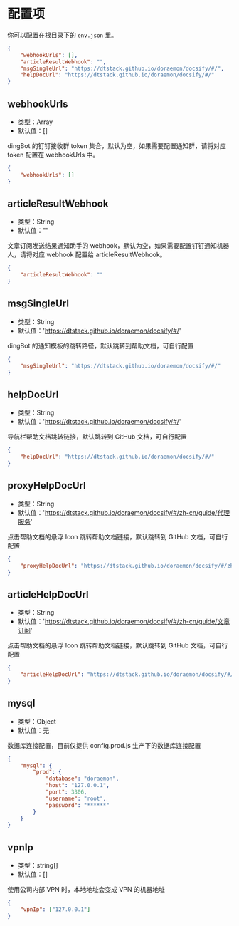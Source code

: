 # 配置项

你可以配置在根目录下的 `env.json` 里。

```json
{
    "webhookUrls": [],
    "articleResultWebhook": "",
    "msgSingleUrl": "https://dtstack.github.io/doraemon/docsify/#/",
    "helpDocUrl": "https://dtstack.github.io/doraemon/docsify/#/"
}
```

## webhookUrls

- 类型：Array
- 默认值：[]

dingBot 的钉钉接收群 token 集合，默认为空，如果需要配置通知群，请将对应 token 配置在 webhookUrls 中。

```json
{
    "webhookUrls": []
}
```

## articleResultWebhook

- 类型：String
- 默认值：""

文章订阅发送结果通知助手的 webhook，默认为空，如果需要配置钉钉通知机器人，请将对应 webhook 配置给 articleResultWebhook。

```json
{
    "articleResultWebhook": ""
}
```

## msgSingleUrl

- 类型：String
- 默认值：'https://dtstack.github.io/doraemon/docsify/#/'

dingBot 的通知模板的跳转路径，默认跳转到帮助文档，可自行配置

```json
{
    "msgSingleUrl": "https://dtstack.github.io/doraemon/docsify/#/"
}
```

## helpDocUrl

- 类型：String
- 默认值：'https://dtstack.github.io/doraemon/docsify/#/'

导航栏帮助文档跳转链接，默认跳转到 GitHub 文档，可自行配置

```json
{
    "helpDocUrl": "https://dtstack.github.io/doraemon/docsify/#/"
}
```

## proxyHelpDocUrl

- 类型：String
- 默认值：'https://dtstack.github.io/doraemon/docsify/#/zh-cn/guide/代理服务'

点击帮助文档的悬浮 Icon 跳转帮助文档链接，默认跳转到 GitHub 文档，可自行配置

```json
{
    "proxyHelpDocUrl": "https://dtstack.github.io/doraemon/docsify/#/zh-cn/guide/代理服务"
}
```

## articleHelpDocUrl

- 类型：String
- 默认值：'https://dtstack.github.io/doraemon/docsify/#/zh-cn/guide/文章订阅'

点击帮助文档的悬浮 Icon 跳转帮助文档链接，默认跳转到 GitHub 文档，可自行配置

```json
{
    "articleHelpDocUrl": "https://dtstack.github.io/doraemon/docsify/#/zh-cn/guide/文章订阅"
}
```

## mysql

- 类型：Object
- 默认值：无

数据库连接配置，目前仅提供 config.prod.js 生产下的数据库连接配置

```json
{
    "mysql": {
        "prod": {
            "database": "doraemon",
            "host": "127.0.0.1",
            "port": 3306,
            "username": "root",
            "password": "******"
        }
    }
}
```

## vpnIp

- 类型：string[]
- 默认值：[]

使用公司内部 VPN 时，本地地址会变成 VPN 的机器地址

```json
{
    "vpnIp": ["127.0.0.1"]
}
```
